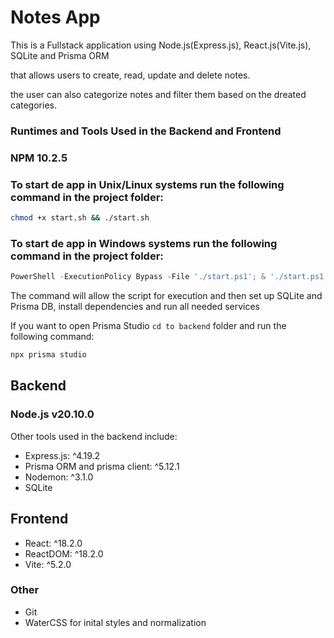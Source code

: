 # Notes App 

This is a Fullstack application using Node.js(Express.js), React.js(Vite.js), SQLite and Prisma ORM

that allows users to create, read, update and delete notes.

the user can also categorize notes and filter them based on the dreated categories.

### Runtimes and Tools Used in the Backend and Frontend

### NPM 10.2.5

### To start de app in Unix/Linux systems run the following command in the project folder:

```bash
chmod +x start.sh && ./start.sh
```

### To start de app in Windows systems run the following command in the project folder:

```powershell
PowerShell -ExecutionPolicy Bypass -File './start.ps1'; & './start.ps1'
```

The command will allow the script for execution and then set up SQLite and Prisma DB, install dependencies and run all needed services

If you want to open Prisma Studio `cd to backend` folder and run the following command:

```bash
npx prisma studio
```
  
## Backend

### Node.js v20.10.0

Other tools used in the backend include:
* Express.js: ^4.19.2
* Prisma ORM and prisma client: ^5.12.1
* Nodemon: ^3.1.0
* SQLite

## Frontend

* React: ^18.2.0
* ReactDOM: ^18.2.0
* Vite: ^5.2.0

### Other

* Git
* WaterCSS for inital styles and normalization

